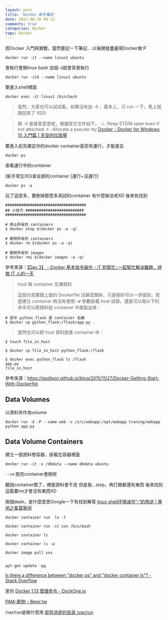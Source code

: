 ```yaml
---
layout: post
title: 'Docker 新手筆記'
date: 2017-08-20 08:12
comments: true
categories: Docker
tags: Docker
---
```

買Docker 入門與實戰，當然要記一下筆記...
以後開發盡量用Docker做:P

<!--more-->


```
docker run -it --name linux1 ubuntu
```
會執行會開linux bash
加個`-d`就會背景執行

```
docker run -itd --name linux1 ubuntu
```

要進入shell裡面
```
docker exec -it linux1 /bin/bash
```
>當然，大家也可以試試看，如果沒有加 -it ，基本上，只 run 一下，馬上就跳回來了 XDD

>那 -it 是甚麼意思呢，根據官方文件如下。
-i : Keep STDIN open even if not attached
-t : Allocate a pseudo-tty
[Docker - Docker for Windows 10 入門篇 | 天空的垃圾場](https://skychang.github.io/2017/01/06/Docker-Docker_for_Windows_10_First/)

要進入前先確定你的docker container是否有運行，才能進去

```
docker ps
```
查看運行中的container

(新手常忘XD)查全部的container       [運行+沒運行]
```
docker ps -a
```

玩了這麼多，要刪掉那麼多測試的container
有什麼辦法呢XD
後來有找到
```
####################################
## 小技巧 ##########################
####################################

# 停止所有的 containers
$ docker stop $(docker ps -a -q)

# 刪除所有的 containers
$ docker rm $(docker ps -a -q)

# 刪除所有的 images
$ docker rmi $(docker images -a -q)
```
參考來源：[【Day 3】 - Docker 基本指令操作 - iT 邦幫忙::一起幫忙解決難題，拯救 IT 人的一天](https://ithelp.ithome.com.tw/articles/10186431)

>host 與 container 互傳資料


>這部分其實跟上面的 Dockerfile 沒甚麼關係，只是剛好可以一併提到，若是建立 container 時沒有使用 **-v** 參數掛載 host 目錄，還是可以用以下的命令可以將資料從 container 中複製出來：

```
# 其中 python_flask 是 container 名稱
$ docker cp python_flask:/flask/app.py .
```
>當然也可以把 host 資料放進 container 中：

```
$ touch file_in_host

$ docker cp file_in_host python_flask:/flask

$ docker exec python_flask ls /flask
app.py
file_in_host
```
參考來源：https://godleon.github.io/blog/2015/11/27/Docker-Getting-Start-With-Dockerfile


## Data Volumes
以資料夾作為volume
```
docker run -d -P --name web -v /src/webapp:/opt/webapp traning/webapp python app.py
```


## Data Volume Containers
建立一個資料卷容器，掛載在容器裡面
```
docker run -it -v /dbdata --name dbdata ubuntu
```


`--rm` 跑完container會刪除


聽說container關了，裡面資料會不見
但是我…stop，再打開都還有東西
後來找到這篇要rm才會沒有東西XD


兩個dash，是什麼意思Google一下有找到解答
[linux shell环境减号”-“的用途 | 等闲之辈莫等闲](http://www.wallcopper.com/linux/588.html)


```
docker container run  ls -l

docker container run -it xxx /bin/bash

docker container ls

docker container ls -a

docker image pull xxx


apt-get update -qq
```

[Is there a difference between "docker ps" and "docker container ls"? - Stack Overflow](https://stackoverflow.com/questions/45254677/is-there-a-difference-between-docker-ps-and-docker-container-ls)

差別
[Docker 1.13 管理命令 - DockOne.io](http://dockone.io/article/2059)



[PAM-範例 – Benjr.tw](http://benjr.tw/293)

/var/run是做什麼用
[即将消逝的目录 /var/run](http://blog.ddup.us/2011/04/01/disappearing-var-run-dir/)
